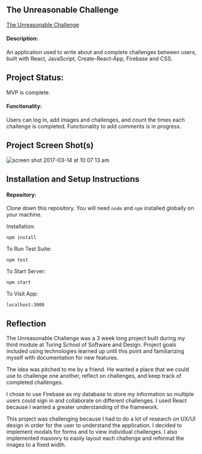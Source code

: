 ## The Unreasonable Challenge

[The Unreasonable Challenge](https://the-unreasonable-challenge.firebaseapp.com)

#### Description:

An application used to write about and complete challenges between users, built with React, JavaScript, Create-React-App, Firebase and CSS.

## Project Status:

MVP is complete.

#### Functionality:

Users can log in, add images and challenges, and count the times each challenge is completed. Functionality to add comments is in progress.

## Project Screen Shot(s)

![screen shot 2017-03-14 at 10 07 13 am](https://cloud.githubusercontent.com/assets/18403177/23910065/1ea27f58-089e-11e7-9bad-c578a34b1d1a.png)

## Installation and Setup Instructions

#### Repository:  

Clone down this repository. You will need `node` and `npm` installed globally on your machine.  

Installation:

`npm install`  

To Run Test Suite:  

`npm test`  

To Start Server:

`npm start`  

To Visit App:

`localhost:3000`  

## Reflection

The Unreasonable Challenge was a 3 week long project built during my third module at Turing School of Software and Design. Project goals included using technologies learned up until this point and familiarizing myself with documentation for new features.  

The idea was pitched to me by a friend. He wanted a place that we could use to challenge one another, reflect on challenges, and keep track of completed challenges.  

I chose to use Firebase as my database to store my information so multiple users could sign in and collaborate on different challenges. I used React because I wanted a greater understanding of the framework.

This project was challenging because I had to do a lot of research on UX/UI design in order for the user to understand the application. I decided to implement modals for forms and to view individual challenges. I also implemented masonry to easily layout each challenge and reformat the images to a fixed width.
